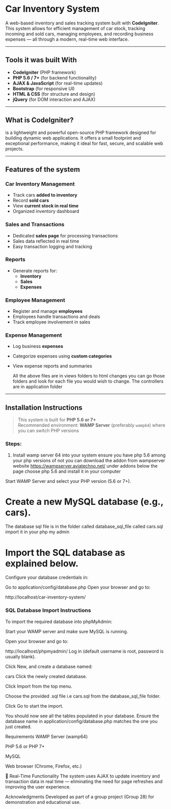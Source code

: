 #  Car Inventory System

A web-based inventory and sales tracking system built with **CodeIgniter**. This system allows for efficient management of car stock, tracking incoming and sold cars, managing employees, and recording business expenses — all through a modern, real-time web interface.

---

## Tools it was built With

- **CodeIgniter** (PHP framework)
- **PHP 5.6 / 7+** (for backend functionality)
- **AJAX & JavaScript** (for real-time updates)
- **Bootstrap** (for responsive UI)
- **HTML & CSS** (for structure and design)
- **jQuery** (for DOM interaction and AJAX)

---

##  What is CodeIgniter?
is a lightweight and powerful open-source PHP framework designed for building dynamic web applications. It offers a small footprint and exceptional performance, making it ideal for fast, secure, and scalable web projects.

---

##  Features of the system

###  Car Inventory Management
- Track cars **added to inventory**
- Record **sold cars**
- View **current stock in real time**
- Organized inventory dashboard

###  Sales and Transactions
- Dedicated **sales page** for processing transactions
- Sales data reflected in real time
- Easy transaction logging and tracking

### Reports
- Generate reports for:
  - **Inventory**
  - **Sales**
  - **Expenses**

###  Employee Management
- Register and manage **employees**
- Employees handle transactions and deals
- Track employee involvement in sales

###  Expense Management
- Log business **expenses**
- Categorize expenses using **custom categories**
- View expense reports and summaries

  All the above files are in views folders to html changes you can go those folders and look for each file you would wish to change.
  The controllers are in application folder 

---

##  Installation Instructions

>  This system is built for **PHP 5.6 or 7+**  
>  Recommended environment: **WAMP Server** (preferably `wamp64`) where you can switch PHP versions

### Steps:
1. Install wamp server 64 into your system ensure you have php 5.6 among your php versions of not you can download the addon from wampserver website https://wampserver.aviatechno.net/ under addons below the page choose php 5.6 and install it in your computer 

Start WAMP Server and select your PHP version (5.6 or 7+).

# Create a new MySQL database (e.g., cars).
The database sql file is in the folder called database_sql_file called cars.sql import it in your php my admin

# Import the SQL database as explained below.

Configure your database credentials in:

Go to application/config/database.php
Open your browser and go to:


http://localhost/car-inventory-system/

### SQL Database Import Instructions
To import the required database into phpMyAdmin:

Start your WAMP server and make sure MySQL is running.

Open your browser and go to:

http://localhost/phpmyadmin/
Log in (default username is root, password is usually blank).

Click New, and create a database named:

cars
Click the newly created database.

Click Import from the top menu.

Choose the provided .sql file i.e cars.sql from the database_sql_file folder.

Click Go to start the import.

You should now see all the tables populated in your database.
 Ensure the database name in application/config/database.php matches the one you just created.

 Requirements
WAMP Server (wamp64)

PHP 5.6 or PHP 7+

MySQL

Web browser (Chrome, Firefox, etc.)

🎯 Real-Time Functionality
The system uses AJAX to update inventory and transaction data in real time — eliminating the need for page refreshes and improving the user experience.


 Acknowledgments
Developed as part of a group project (Group 28) for demonstration and educational use.
